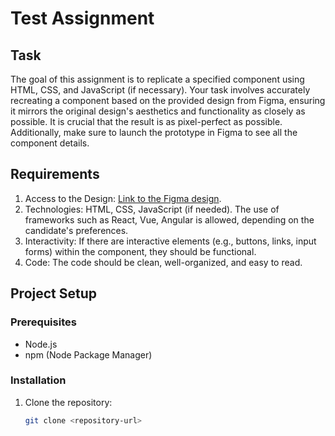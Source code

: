 # Test Assignment

## Task

The goal of this assignment is to replicate a specified component using HTML, CSS, and JavaScript (if necessary). Your task involves accurately recreating a component based on the provided design from Figma, ensuring it mirrors the original design's aesthetics and functionality as closely as possible. It is crucial that the result is as pixel-perfect as possible. Additionally, make sure to launch the prototype in Figma to see all the component details.

## Requirements

1. Access to the Design: [Link to the Figma design](https://www.figma.com/design/dwBFtlKY933OJWWSrGPs5q/Frontend?node-id=0-1).
2. Technologies: HTML, CSS, JavaScript (if needed). The use of frameworks such as React, Vue, Angular is allowed, depending on the candidate's preferences.
3. Interactivity: If there are interactive elements (e.g., buttons, links, input forms) within the component, they should be functional.
4. Code: The code should be clean, well-organized, and easy to read.

## Project Setup

### Prerequisites
- Node.js
- npm (Node Package Manager)

### Installation

1. Clone the repository:
   ```sh
   git clone <repository-url>
